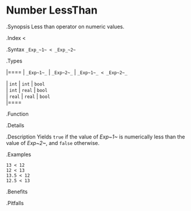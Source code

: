 # Number LessThan

.Synopsis
Less than operator on numeric values.

.Index
<

.Syntax
`_Exp_~1~ < _Exp_~2~`

.Types


|====
| `_Exp~1~_`  |  `_Exp~2~_` | `_Exp~1~_ < _Exp~2~_` 

| `int`      |  `int`     | `bool`              
| `int`      |  `real`    | `bool`              
| `real`     |  `real`    | `bool`              
|====

.Function

.Details

.Description
Yields `true` if the value of _Exp~1~_ is numerically less than the value of _Exp~2~_, and `false` otherwise.

.Examples
```rascal-shell
13 < 12
12 < 13
13.5 < 12
12.5 < 13
```

.Benefits

.Pitfalls

